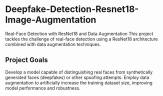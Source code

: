 # Deepfake-Detection-Resnet18-Image-Augmentation
Real-Face Detection with ResNet18 and Data Augmentation
This project tackles the challenge of real-face detection using a ResNet18 architecture combined with data augmentation techniques.

## Project Goals

Develop a model capable of distinguishing real faces from synthetically generated faces (deepfakes) or other spoofing attempts.
Employ data augmentation to artificially increase the training dataset size, improving model performance and robustness.
